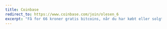 ```yaml
---
title: Coinbase
redirect_to: https://www.coinbase.com/join/olesen_6
excerpt: "Få for 66 kroner gratis bitcoins, når du har købt eller solgt for 660 kroner digital valuta på Coinbase."
---
```

